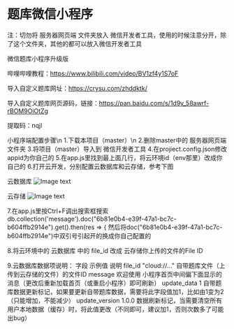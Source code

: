 # 题库微信小程序
注：切勿将 服务器网页端 文件夹放入 微信开发者工具，使用的时候注意分开，除了这个文件夹，其他的都可以放入微信开发者工具

微信题库小程序升级版

哔哩哔哩教程：https://www.bilibili.com/video/BV1zf4y1S7oF

导入自定义题库网址：https://crysu.com/zhddktk/

导入自定义题库网页源码，链接：https://pan.baidu.com/s/1d9v_58awrf-rBOM9OiOtZg 

提取码：nqjl

小程序端配置步骤\n
1.下载本项目（master）\n
2.删除master中的 服务器网页端 文件夹
3.将项目（master）导入到 微信开发者工具
4.在projiect.config.json修改appid为你自己的
5.在app.js里找到最上面几行，将云环境id（env那里）改成你自己的
6.打开云开发，分别配置云数据库和云存储，参考下图

云数据库
![Image text](https://raw.githubusercontent.com/547414/tkwxxcx/master/remade/2.png)

云存储
![Image text](https://raw.githubusercontent.com/547414/tkwxxcx/master/remade/1.png)

7.在app.js里按Ctrl+F调出搜索框搜索 db.collection('message').doc("6b81e0b4-e39f-47a1-bc7c-b604ffb2914e").get().then(res => {
然后将doc("6b81e0b4-e39f-47a1-bc7c-b604ffb2914e")中双引号引起开的换成你自己配置的

8.将云环境中的 云数据库 中的 file_id 改成 云存储你上传的文件的File ID

9.云数据库数据项说明：
字段            示例值        说明
file_id        "cloud://..." 自带题库文件（上传到云存储的文件）的文件ID
message        欢迎使用       小程序首页中间偏下面显示的消息（更改后重新加载首页（或重启小程序）即可刷新）
update_data    1             自带题库数据更新标记，如果要更新自带题库数据，需要将此字段值加1，比如由1变为2（只能增加，不能减少）
update_version 1.0.0         数据刷新标记，当需要清空所有用户本地数据（缓存）时，将此值更改（不同即可，建议加1，否则次数多了可能出bug）

